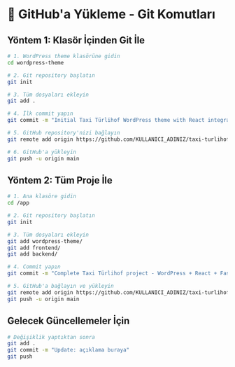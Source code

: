 # 🐙 GitHub'a Yükleme - Git Komutları

## Yöntem 1: Klasör İçinden Git İle

```bash
# 1. WordPress theme klasörüne gidin
cd wordpress-theme

# 2. Git repository başlatın
git init

# 3. Tüm dosyaları ekleyin
git add .

# 4. İlk commit yapın
git commit -m "Initial Taxi Türlihof WordPress theme with React integration"

# 5. GitHub repository'nizi bağlayın
git remote add origin https://github.com/KULLANICI_ADINIZ/taxi-turlihof-wordpress.git

# 6. GitHub'a yükleyin
git push -u origin main
```

## Yöntem 2: Tüm Proje İle

```bash
# 1. Ana klasöre gidin
cd /app

# 2. Git repository başlatın
git init

# 3. Tüm dosyaları ekleyin
git add wordpress-theme/
git add frontend/
git add backend/

# 4. Commit yapın
git commit -m "Complete Taxi Türlihof project - WordPress + React + FastAPI"

# 5. GitHub'a bağlayın ve yükleyin
git remote add origin https://github.com/KULLANICI_ADINIZ/taxi-turlihof-complete.git
git push -u origin main
```

## Gelecek Güncellemeler İçin

```bash
# Değişiklik yaptıktan sonra
git add .
git commit -m "Update: açıklama buraya"
git push
```